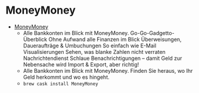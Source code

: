 # MoneyMoney
- [MoneyMoney](https://moneymoney-app.com/)
  -  Alle Bankkonten im Blick mit MoneyMoney. Go-Go-Gadgetto-Überblick Ohne Aufwand alle Finanzen im Blick Überweisungen, Daueraufträge & Umbuchungen So einfach wie E-Mail Visualisierungen Sehen, was blanke Zahlen nicht verraten Nachrichtendienst Schlaue Benachrichtigungen – damit Geld zur Nebensache wird Import & Export, aber richtig!
  - Alle Bankkonten im Blick mit MoneyMoney. Finden Sie heraus, wo Ihr Geld herkommt und wo es hingeht.
  - `brew cask install MoneyMoney`
